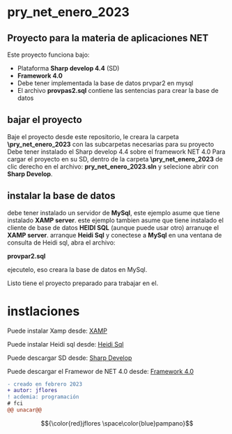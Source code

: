 # pry_net_enero_2023
## Proyecto para la materia de aplicaciones NET
Este proyecto funciona bajo:
* Plataforma **Sharp develop 4.4** (SD) 
* **Framework 4.0**
* Debe tener implementada la base de datos prvpar2 en mysql
* El archivo **provpas2.sql** contiene las sentencias para crear la base de datos

## bajar el proyecto
Baje el proyecto desde este repositorio, le creara la carpeta **\pry_net_enero_2023** con las subcarpetas necesarias para su proyecto
Debe tener instalado el Sharp develop 4.4 sobre el framework NET 4.0
Para cargar el proyecto en su SD, dentro de la carpeta **\pry_net_enero_2023** de clic derecho en el archivo:
**pry_net_enero_2023.sln** y selecione abrir con **Sharp Develop**.

## instalar la base de datos
debe tener instalado un servidor de **MySql**, este ejemplo asume que tiene instalado **XAMP server**.
este ejemplo tambien asume que tiene instalado el cliente de base de datos **HEIDI SQL** (aunque puede usar otro)
arranuqe el **XAMP server**.
arranque **Heidi Sql** y conectese a **MySql**
en una ventana de consulta de Heidi sql, abra el archivo:

**provpar2.sql**

ejecutelo, eso creara la base de datos en MySql.

Listo tiene el proyecto preparado para trabajar en el.

# instlaciones
Puede instalar Xamp desde:
[XAMP](https://www.apachefriends.org/download.html)

Puede instalar Heidi sql desde:
[Heidi Sql](https://www.heidisql.com)

Puede descargar SD desde:
[Sharp Develop](https://sourceforge.net/projects/sharpdevelop/)

Puede descargar el Framewor de NET 4.0 desde:
[Framework 4.0](https://dotnet.microsoft.com/es-es/download/dotnet-framework/net40)
```diff
- creado en febrero 2023
+ autor: jflores
! acdemia: programación
# fci
@@ unacar@@
```
$${\color{red}jflores \space\color{blue}pampano}$$

